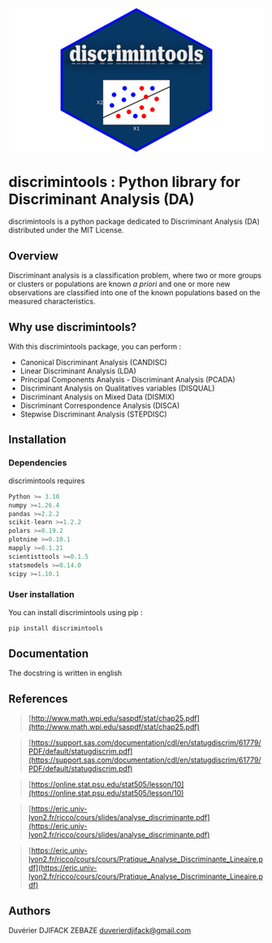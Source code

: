 <center>
    <img src="./figures/discrimintools.svg" alt="centered image" height="50%"/>
</center>

# discrimintools : Python library for Discriminant Analysis (DA)

discrimintools is a python package dedicated to Discriminant Analysis (DA) distributed under the MIT License.

## Overview

Discriminant analysis is a classification problem, where two or more groups or clusters or populations are known _a priori_ and one or more new observations are classified into one of the known populations based on the measured characteristics.

## Why use discrimintools?

With this discrimintools package, you can perform :

* Canonical Discriminant Analysis (CANDISC)
* Linear Discriminant Analysis (LDA)
* Principal Components Analysis - Discriminant Analysis (PCADA)
* Discriminant Analysis on Qualitatives variables (DISQUAL)
* Discriminant Analysis on Mixed Data (DISMIX)
* Discriminant Correspondence Analysis (DISCA)
* Stepwise Discriminant Analysis (STEPDISC)

## Installation

### Dependencies

discrimintools requires 

```python
Python >= 3.10
numpy >=1.26.4
pandas >=2.2.2
scikit-learn >=1.2.2
polars >=0.19.2
plotnine >=0.10.1
mapply >=0.1.21
scientisttools >=0.1.5
statsmodels >=0.14.0
scipy >=1.10.1
```

### User installation

You can install discrimintools using pip :

```python
pip install discrimintools
```

## Documentation

The docstring is written in english

## References

> [http://www.math.wpi.edu/saspdf/stat/chap25.pdf](http://www.math.wpi.edu/saspdf/stat/chap25.pdf)

> [https://support.sas.com/documentation/cdl/en/statugdiscrim/61779/PDF/default/statugdiscrim.pdf](https://support.sas.com/documentation/cdl/en/statugdiscrim/61779/PDF/default/statugdiscrim.pdf)

> [https://online.stat.psu.edu/stat505/lesson/10](https://online.stat.psu.edu/stat505/lesson/10)

> [https://eric.univ-lyon2.fr/ricco/cours/slides/analyse_discriminante.pdf](https://eric.univ-lyon2.fr/ricco/cours/slides/analyse_discriminante.pdf)

> [https://eric.univ-lyon2.fr/ricco/cours/cours/Pratique_Analyse_Discriminante_Lineaire.pdf](https://eric.univ-lyon2.fr/ricco/cours/cours/Pratique_Analyse_Discriminante_Lineaire.pdf)

## Authors

Duvérier DJIFACK ZEBAZE [duverierdjifack@gmail.com](mailto:duverierdjifack@gmail.com)